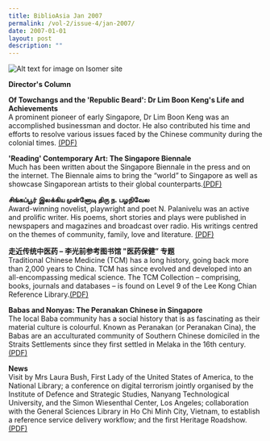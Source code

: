 ```yaml
---
title: BiblioAsia Jan 2007
permalink: /vol-2/issue-4/jan-2007/
date: 2007-01-01
layout: post
description: ""
---
```

![Alt text for image on Isomer site](/images/covers/ba2-4.jpg)

**Director's Column**<br>

**Of Towchangs and the 'Republic Beard': Dr Lim Boon Keng's Life and Achievements**<br>A prominent pioneer of early Singapore, Dr Lim Boon Keng was an accomplished businessman and doctor. He also contributed his time and efforts to resolve various issues faced by the Chinese community during the colonial times. [(PDF)](/files/pdf/vol-2/issue-4/v2-issue4_TowchangsBeard.pdf)

**'Reading' Contemporary Art: The Singapore Biennale**<br>Much has been written about the Singapore Biennale in the press and on the internet. The Biennale aims to bring the “world” to Singapore as well as showcase Singaporean artists to their global counterparts.[(PDF)](/files/pdf/vol-2/issue-4/v2-issue4_SingaporeBiennale.pdf)

**சிங்கப்பூர் இலக்கிய முன்னோடி திரு ந. பழநிவேல**<br>Award-winning novelist, playwright and poet N. Palanivelu was an active and prolific writer. His poems, short stories and plays were published in newspapers and magazines and broadcast over radio. His writings centred on the themes of community, family, love and literature. [(PDF)](/files/pdf/vol-2/issue-4/v2-issue4_Tamil.pdf)

**走近传统中医药 – 李光前参考图书馆 "医药保健” 专题**<br>Traditional Chinese Medicine (TCM) has a long history, going back more than 2,000 years to China. TCM has since evolved and developed into an all-encompassing medical science. The TCM Collection – comprising, books, journals and databases – is found on Level 9 of the Lee Kong Chian Reference Library.[(PDF)](/files/pdf/vol-2/issue-4/v2-issue4_Chinese2.pdf)

**Babas and Nonyas: The Peranakan Chinese in Singapore**<br>The local Baba community has a social history that is as fascinating as their material culture is colourful. Known as Peranakan (or Peranakan Cina), the Babas are an acculturated community
of Southern Chinese domiciled in the Straits Settlements since they first settled in Melaka in the 16th century. 
[(PDF)](/files/pdf/vol-2/issue-4/v2-issue4_BabasNonyas.pdf)

**News**<br>Visit by Mrs Laura Bush, First Lady of the United States of America, to the National Library; a conference on digital terrorism jointly organised by the Institute of Defence and Strategic Studies, Nanyang Technological University, and the Simon Wiesenthal Center, Los Angeles; collaboration with the General Sciences Library in Ho Chi Minh City, Vietnam, to establish a reference service delivery workflow; and the first Heritage Roadshow. [(PDF)](/files/pdf/vol-2/issue-4/v2-issue4_News.pdf)